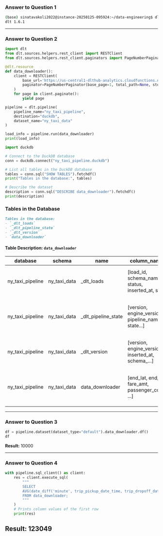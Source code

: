 ### Answer to Question 1
```bash
(base) sinatavakoli2022@instance-20250125-095924:~/data-engineering$ dlt --version
dlt 1.6.1
```

---

### Answer to Question 2

```python
import dlt
from dlt.sources.helpers.rest_client import RESTClient
from dlt.sources.helpers.rest_client.paginators import PageNumberPaginator

@dlt.resource
def data_downloader():
    client = RESTClient(
        base_url='https://us-central1-dlthub-analytics.cloudfunctions.net/data_engineering_zoomcamp_api',
        paginator=PageNumberPaginator(base_page=1, total_path=None, stop_after_empty_page=True)
    )
    for page in client.paginate():
        yield page

pipeline = dlt.pipeline(
    pipeline_name="ny_taxi_pipeline",
    destination="duckdb",
    dataset_name="ny_taxi_data"
)

load_info = pipeline.run(data_downloader)
print(load_info)

import duckdb

# Connect to the DuckDB database
conn = duckdb.connect("ny_taxi_pipeline.duckdb")

# List all tables in the DuckDB database
tables = conn.sql("SHOW TABLES").fetchdf()
print("Tables in the database:", tables)

# Describe the dataset
description = conn.sql("DESCRIBE data_downloader").fetchdf()
print(description)
```

### Tables in the Database
```markdown
Tables in the database:
- `_dlt_loads`
- `_dlt_pipeline_state`
- `_dlt_version`
- `data_downloader`
```

#### Table Description: `data_downloader`
| database        | schema        | name              | column_names                                                            | column_types                                                                      | temporary |
|-----------------|---------------|-------------------|------------------------------------------------------------------------|----------------------------------------------------------------------------------|-----------|
| ny_taxi_pipeline | ny_taxi_data  | _dlt_loads        | [load_id, schema_name, status, inserted_at, sc...]                       | [VARCHAR, VARCHAR, BIGINT, TIMESTAMP WITH TIME...]                              | False     |
| ny_taxi_pipeline | ny_taxi_data  | _dlt_pipeline_state | [version, engine_version, pipeline_name, state...]                      | [BIGINT, BIGINT, VARCHAR, VARCHAR, TIMESTAMP W...]                              | False     |
| ny_taxi_pipeline | ny_taxi_data  | _dlt_version      | [version, engine_version, inserted_at, schema_...]                      | [BIGINT, BIGINT, TIMESTAMP WITH TIME ZONE, VAR...]                              | False     |
| ny_taxi_pipeline | ny_taxi_data  | data_downloader   | [end_lat, end_lon, fare_amt, passenger_count, ...]                      | [DOUBLE, DOUBLE, DOUBLE, BIGINT, VARCHAR, DOUB...]                              | False     |

---

### Answer to Question 3

```python
df = pipeline.dataset(dataset_type="default").data_downloader.df()
df
```
**Result:** 10000

---

### Answer to Question 4

```python
with pipeline.sql_client() as client:
    res = client.execute_sql(
        """
        SELECT
        AVG(date_diff('minute', trip_pickup_date_time, trip_dropoff_date_time))
        FROM data_downloader;
        """
    )
    # Prints column values of the first row
    print(res)
```
**Result:** 123049
---
```